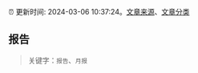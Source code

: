:alarm_clock: 更新时间: 2024-03-06 10:37:24。[文章来源](/README.md)、[文章分类](/TAGS.md)

## 报告


> 关键字：`报告`、`月报`



